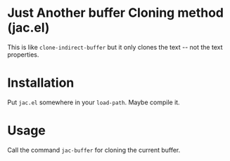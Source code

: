 # Just Another buffer Cloning method (jac.el)

This is like `clone-indirect-buffer` but it only clones the text -- not the text properties.

# Installation

Put `jac.el` somewhere in your `load-path`. Maybe compile it.

# Usage

Call the command `jac-buffer` for cloning the current buffer.
